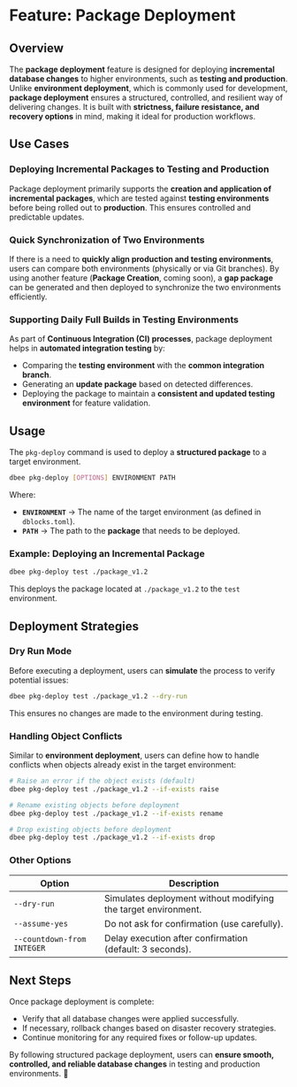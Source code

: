 # Feature: Package Deployment

## Overview
The **package deployment** feature is designed for deploying **incremental database changes** to higher environments, such as **testing and production**. Unlike **environment deployment**, which is commonly used for development, **package deployment** ensures a structured, controlled, and resilient way of delivering changes. It is built with **strictness, failure resistance, and recovery options** in mind, making it ideal for production workflows.

## Use Cases

### **Deploying Incremental Packages to Testing and Production**
Package deployment primarily supports the **creation and application of incremental packages**, which are tested against **testing environments** before being rolled out to **production**. This ensures controlled and predictable updates.

### **Quick Synchronization of Two Environments**
If there is a need to **quickly align production and testing environments**, users can compare both environments (physically or via Git branches). By using another feature (**Package Creation**, coming soon), a **gap package** can be generated and then deployed to synchronize the two environments efficiently.

### **Supporting Daily Full Builds in Testing Environments**
As part of **Continuous Integration (CI) processes**, package deployment helps in **automated integration testing** by:
- Comparing the **testing environment** with the **common integration branch**.
- Generating an **update package** based on detected differences.
- Deploying the package to maintain a **consistent and updated testing environment** for feature validation.

## Usage
The `pkg-deploy` command is used to deploy a **structured package** to a target environment.

```bash
dbee pkg-deploy [OPTIONS] ENVIRONMENT PATH
```

Where:
- **`ENVIRONMENT`** → The name of the target environment (as defined in `dblocks.toml`).
- **`PATH`** → The path to the **package** that needs to be deployed.

### Example: Deploying an Incremental Package
```bash
dbee pkg-deploy test ./package_v1.2
```
This deploys the package located at `./package_v1.2` to the `test` environment.

## Deployment Strategies
### **Dry Run Mode**
Before executing a deployment, users can **simulate** the process to verify potential issues:
```bash
dbee pkg-deploy test ./package_v1.2 --dry-run
```
This ensures no changes are made to the environment during testing.

### **Handling Object Conflicts**
Similar to **environment deployment**, users can define how to handle conflicts when objects already exist in the target environment:
```bash
# Raise an error if the object exists (default)
dbee pkg-deploy test ./package_v1.2 --if-exists raise

# Rename existing objects before deployment
dbee pkg-deploy test ./package_v1.2 --if-exists rename

# Drop existing objects before deployment
dbee pkg-deploy test ./package_v1.2 --if-exists drop
```

### **Other Options**
| Option | Description |
|--------|-------------|
| `--dry-run` | Simulates deployment without modifying the target environment. |
| `--assume-yes` | Do not ask for confirmation (use carefully). |
| `--countdown-from INTEGER` | Delay execution after confirmation (default: 3 seconds). |

## Next Steps
Once package deployment is complete:
- Verify that all database changes were applied successfully.
- If necessary, rollback changes based on disaster recovery strategies.
- Continue monitoring for any required fixes or follow-up updates.

By following structured package deployment, users can **ensure smooth, controlled, and reliable database changes** in testing and production environments. 🚀
